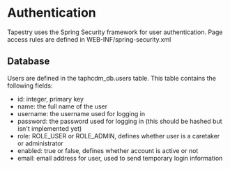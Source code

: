 Authentication
==============

Tapestry uses the Spring Security framework for user authentication.
Page access rules are defined in WEB-INF/spring-security.xml


Database
--------
Users are defined in the taphcdm_db.users table. This table contains the following fields:
* id: integer, primary key
* name: the full name of the user
* username: the username used for logging in
* password: the password used for logging in (this should be hashed but isn't implemented yet)
* role: ROLE_USER or ROLE_ADMIN, defines whether user is a caretaker or administrator
* enabled: true or false, defines whether account is active or not
* email: email address for user, used to send temporary login information
